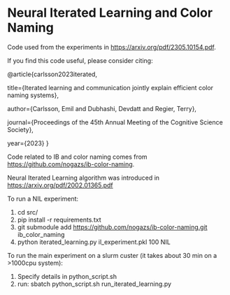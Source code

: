# Neural Iterated Learning and Color Naming

Code used from the experiments in https://arxiv.org/pdf/2305.10154.pdf.

If you find this code useful, please consider citing: 

@article{carlsson2023iterated,

  title={Iterated learning and communication jointly explain efficient color naming systems},

  author={Carlsson, Emil and Dubhashi, Devdatt and Regier, Terry},

  journal={Proceedings of the 45th Annual Meeting of the Cognitive Science Society},
  
  year={2023}
}

Code related to IB and color naming comes from https://github.com/nogazs/ib-color-naming.

Neural Iterated Learning algorithm was introduced in https://arxiv.org/pdf/2002.01365.pdf


To run a NIL experiment:
1. cd src/
2. pip install -r requirements.txt
3. git submodule add https://github.com/nogazs/ib-color-naming.git ib_color_naming
4. python iterated_learning.py il_experiment.pkl 100 NIL

To run the main experiment on a slurm custer (it takes about 30 min on a >1000cpu system):
1. Specify details in python_script.sh
2. run: sbatch python_script.sh run_iterated_learning.py
